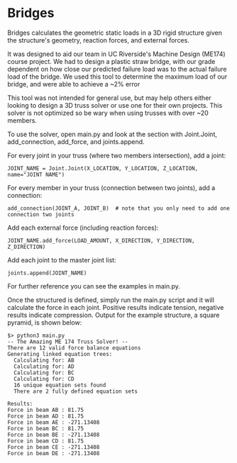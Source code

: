 # Bridges

Bridges calculates the geometric static loads in a 3D rigid structure given the structure's geometry, reaction forces, and external forces. 

It was designed to aid our team in UC Riverside's Machine Design (ME174) course project. We had to design a plastic straw bridge, with our grade dependent on how close our predicted failure load was to the actual failure load of the bridge. We used this tool to determine the maximum load of our bridge, and were able to achieve a ~2% error

This tool was not intended for general use, but may help others either looking to design a 3D truss solver or use one for their own projects. This solver is not optimized so be wary when using trusses with over ~20 members.

To use the solver, open main.py and look at the section with Joint.Joint, add_connection, add_force, and joints.append.

For every joint in your truss (where two members intersection), add a joint:
```
JOINT_NAME = Joint.Joint(X_LOCATION, Y_LOCATION, Z_LOCATION, name="JOINT NAME") 
```

For every member in your truss (connection between two joints), add a connection:
```
add_connection(JOINT_A, JOINT_B)  # note that you only need to add one connection two joints
```

Add each external force (including reaction forces):
```
JOINT_NAME.add_force(LOAD_AMOUNT, X_DIRECTION, Y_DIRECTION, Z_DIRECTION)
```

Add each joint to the master joint list:
```
joints.append(JOINT_NAME)
```

For further reference you can see the examples in main.py.

Once the structured is defined, simply run the main.py script and it will calculate the force in each joint. Positive results indicate tension, negative results indicate compression. Output for the example structure, a square pyramid, is shown below:
```
$> python3 main.py
-- The Amazing ME 174 Truss Solver! --
There are 12 valid force balance equations
Generating linked equation trees:
  Calculating for: AB
  Calculating for: AD
  Calculating for: BC
  Calculating for: CD
  16 unique equation sets found
  There are 2 fully defined equation sets

Results: 
Force in beam AB : 81.75
Force in beam AD : 81.75
Force in beam AE : -271.13408
Force in beam BC : 81.75
Force in beam BE : -271.13408
Force in beam CD : 81.75
Force in beam CE : -271.13408
Force in beam DE : -271.13408
```
